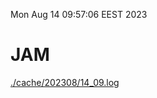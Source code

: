 Mon Aug 14 09:57:06 EEST 2023
# JAM
<a href='./cache/202308/14_09.log'>./cache/202308/14_09.log</a>
